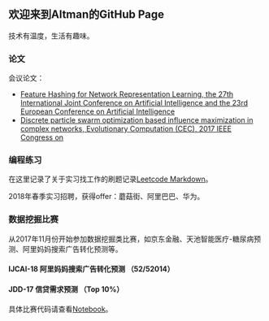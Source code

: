 ## 欢迎来到Altman的GitHub Page

技术有温度，生活有趣味。

### 论文
会议论文：

- [Feature Hashing for Network Representation Learning, the 27th International Joint Conference on Artificial Intelligence and the 23rd European Conference on Artificial Intelligence](http://www.ijcai-18.org/accepted-papers/)
- [Discrete particle swarm optimization based influence maximization in complex networks, Evolutionary Computation (CEC), 2017 IEEE Congress on](https://ieeexplore.ieee.org/document/7969351/)

### 编程练习

在这里记录了关于实习找工作的刷题记录[Leetcode Markdown](https://github.com/altmanWang/Offer-Solution)。

2018年春季实习招聘，获得offer：蘑菇街、阿里巴巴、华为。

### 数据挖掘比赛
从2017年11月份开始参加数据挖掘类比赛，如京东金融、天池智能医疗-糖尿病预测、阿里妈妈搜索广告转化预测等。

#### IJCAI-18 阿里妈妈搜索广告转化预测 （52/52014）

#### JDD-17 信贷需求预测 （Top 10%）
具体比赛代码请查看[Notebook](https://github.com/altmanWang/JDD)。





